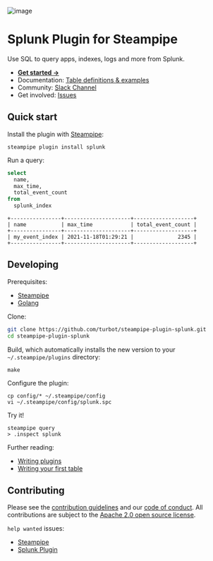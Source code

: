 ![image](https://hub.steampipe.io/images/plugins/turbot/splunk-social-graphic.png)

# Splunk Plugin for Steampipe

Use SQL to query apps, indexes, logs and more from Splunk.

- **[Get started →](https://hub.steampipe.io/plugins/turbot/splunk)**
- Documentation: [Table definitions & examples](https://hub.steampipe.io/plugins/turbot/splunk/tables)
- Community: [Slack Channel](https://steampipe.io/community/join)
- Get involved: [Issues](https://github.com/turbot/steampipe-plugin-splunk/issues)

## Quick start

Install the plugin with [Steampipe](https://steampipe.io):

```shell
steampipe plugin install splunk
```

Run a query:

```sql
select
  name,
  max_time,
  total_event_count
from
  splunk_index
```

```
+----------------+---------------------+-------------------+
| name           | max_time            | total_event_count |
+----------------+---------------------+-------------------+
| my_event_index | 2021-11-18T01:29:21 |              2345 |
+----------------+---------------------+-------------------+
```

## Developing

Prerequisites:

- [Steampipe](https://steampipe.io/downloads)
- [Golang](https://golang.org/doc/install)

Clone:

```sh
git clone https://github.com/turbot/steampipe-plugin-splunk.git
cd steampipe-plugin-splunk
```

Build, which automatically installs the new version to your `~/.steampipe/plugins` directory:

```
make
```

Configure the plugin:

```
cp config/* ~/.steampipe/config
vi ~/.steampipe/config/splunk.spc
```

Try it!

```
steampipe query
> .inspect splunk
```

Further reading:

- [Writing plugins](https://steampipe.io/docs/develop/writing-plugins)
- [Writing your first table](https://steampipe.io/docs/develop/writing-your-first-table)

## Contributing

Please see the [contribution guidelines](https://github.com/turbot/steampipe/blob/main/CONTRIBUTING.md) and our [code of conduct](https://github.com/turbot/steampipe/blob/main/CODE_OF_CONDUCT.md). All contributions are subject to the [Apache 2.0 open source license](https://github.com/turbot/steampipe-plugin-splunk/blob/main/LICENSE).

`help wanted` issues:

- [Steampipe](https://github.com/turbot/steampipe/labels/help%20wanted)
- [Splunk Plugin](https://github.com/turbot/steampipe-plugin-splunk/labels/help%20wanted)
